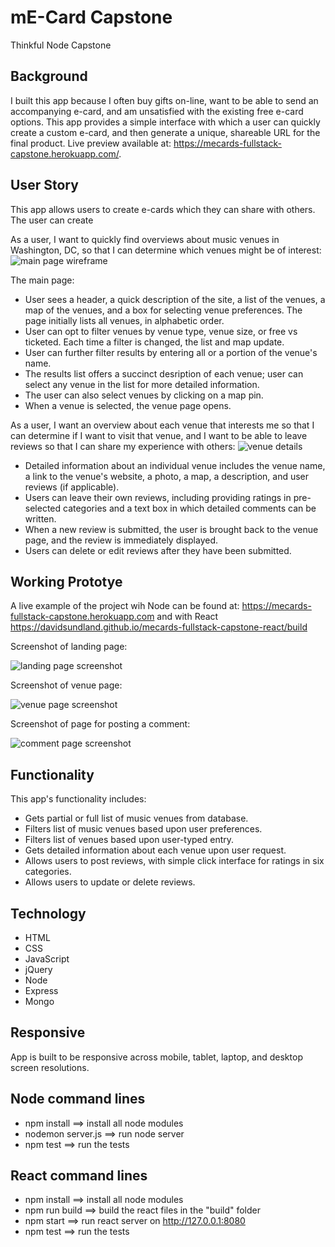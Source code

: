 # mE-Card Capstone
Thinkful Node Capstone

## Background

I built this app because I often buy gifts on-line, want to be able to send an accompanying e-card, and am unsatisfied with the existing free e-card options.  This app provides a simple interface with which a user can quickly create a custom e-card, and then generate a unique, shareable URL for the final product.
Live preview available at: https://mecards-fullstack-capstone.herokuapp.com/.

## User Story
This app allows users to create e-cards which they can share with others.  The user can create

As a user, I want to quickly find overviews about music venues in Washington, DC, so that I can determine which venues might be of interest:
![main page wireframe](/public/images/mecard-wireframe-1.jpg)

The main page:
* User sees a header, a quick description of the site, a list of the venues, a map of the venues, and a box for selecting venue preferences.  The page initially lists all venues, in alphabetic order.
* User can opt to filter venues by venue type, venue size, or free vs ticketed.  Each time a filter is changed, the list and map update.
* User can further filter results by entering all or a portion of the venue's name.
* The results list offers a succinct desription of each venue; user can select any venue in the list for more detailed information.
* The user can also select venues by clicking on a map pin.
* When a venue is selected, the venue page opens.

As a user, I want an overview about each venue that interests me so that I can determine if I want to visit that venue, and I want to be able to leave reviews so that I can share my experience with others:
![venue details](https://github.com/DavidSundland/venue-evaluator-node-capstone/blob/master/public/venue_detail_wireframe.jpg?raw=true)
* Detailed information about an individual venue includes the venue name, a link to the venue's website, a photo, a map, a description, and user reviews (if applicable).
* Users can leave their own reviews, including providing ratings in pre-selected categories and a text box in which detailed comments can be written.
* When a new review is submitted, the user is brought back to the venue page, and the review is immediately displayed.
* Users can delete or edit reviews after they have been submitted.

## Working Prototye
A live example of the project wih Node can be found at: https://mecards-fullstack-capstone.herokuapp.com and with React https://davidsundland.github.io/mecards-fullstack-capstone-react/build


Screenshot of landing page:

![landing page screenshot](https://github.com/DavidSundland/venue-evaluator-node-capstone/blob/master/public/images/landing-page-screenshot.jpg?raw=true)

Screenshot of venue page:

![venue page screenshot](https://github.com/DavidSundland/venue-evaluator-node-capstone/blob/master/public/images/venue-page-screenshot.jpg?raw=true)

Screenshot of page for posting a comment:

![comment page screenshot](https://github.com/DavidSundland/venue-evaluator-node-capstone/blob/master/public/images/review-page-screenshot.jpg?raw=true)

## Functionality
This app's functionality includes:
* Gets partial or full list of music venues from database.
* Filters list of music venues based upon user preferences.
* Filters list of venues based upon user-typed entry.
* Gets detailed information about each venue upon user request.
* Allows users to post reviews, with simple click interface for ratings in six categories.
* Allows users to update or delete reviews.

## Technology
* HTML
* CSS
* JavaScript
* jQuery
* Node
* Express
* Mongo


## Responsive
App is built to be responsive across mobile, tablet, laptop, and desktop screen resolutions.



## Node command lines
* npm install ==> install all node modules
* nodemon server.js ==> run node server
* npm test ==> run the tests

## React command lines
* npm install ==> install all node modules
* npm run build ==> build the react files in the "build" folder
* npm start ==> run react server on http://127.0.0.1:8080
* npm test ==> run the tests
